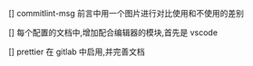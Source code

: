 [] commitlint-msg 前言中用一个图片进行对比使用和不使用的差别

[] 每个配置的文档中,增加配合编辑器的模块,首先是 vscode

[] prettier 在 gitlab 中启用,并完善文档
